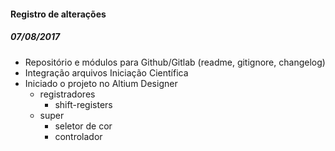 #### Registro de alterações

##### 07/08/2017

- Repositório e módulos para Github/Gitlab (readme, gitignore, changelog)
- Integração arquivos Iniciação Científica
- Iniciado o projeto no Altium Designer
  - registradores
    - shift-registers
  - super
    - seletor de cor
    - controlador
